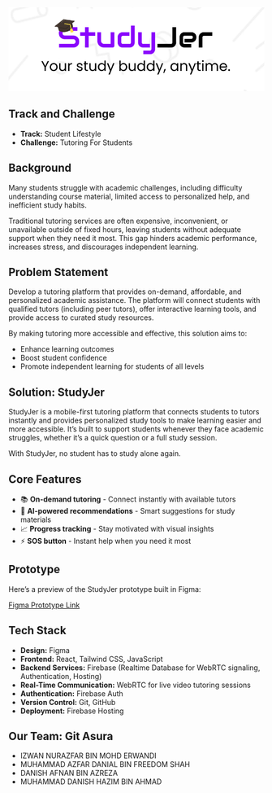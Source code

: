 ![alt text](https://github.com/0xPixelhunter/studyjer/blob/main/studyjer-logo.png?raw=true)

## Track and Challenge
- **Track:** Student Lifestyle  
- **Challenge:** Tutoring For Students  


## Background
Many students struggle with academic challenges, including difficulty understanding course material, limited access to personalized help, and inefficient study habits. 

Traditional tutoring services are often expensive, inconvenient, or unavailable outside of fixed hours, leaving students without adequate support when they need it most. This gap hinders academic performance, increases stress, and discourages independent learning.


## Problem Statement
Develop a tutoring platform that provides on-demand, affordable, and personalized academic assistance. The platform will connect students with qualified tutors (including peer tutors), offer interactive learning tools, and provide access to curated study resources. 

By making tutoring more accessible and effective, this solution aims to:
- Enhance learning outcomes  
- Boost student confidence  
- Promote independent learning for students of all levels


## Solution: StudyJer
StudyJer is a mobile-first tutoring platform that connects students to tutors instantly and provides personalized study tools to make learning easier and more accessible. It’s built to support students whenever they face academic struggles, whether it’s a quick question or a full study session.

With StudyJer, no student has to study alone again.

## Core Features
- 📚 **On-demand tutoring** - Connect instantly with available tutors
- 🤖 **AI-powered recommendations** - Smart suggestions for study materials
- 📈 **Progress tracking** - Stay motivated with visual insights
- ⚡ **SOS button** - Instant help when you need it most

## Prototype
Here’s a preview of the StudyJer prototype built in Figma:

[Figma Prototype Link](https://www.figma.com/proto/rpxVn5yWYt12OFkksYwKhS/CODENECTION---StudyJer?node-id=0-1&t=8rgtv34ay8aFDPbY-1)

## Tech Stack
- **Design:** Figma  
- **Frontend:** React, Tailwind CSS, JavaScript  
- **Backend Services:** Firebase (Realtime Database for WebRTC signaling, Authentication, Hosting)  
- **Real-Time Communication:** WebRTC for live video tutoring sessions  
- **Authentication:** Firebase Auth  
- **Version Control:** Git, GitHub  
- **Deployment:** Firebase Hosting

## Our Team: Git Asura
- IZWAN NURAZFAR BIN MOHD ERWANDI
- MUHAMMAD AZFAR DANIAL BIN FREEDOM SHAH
- DANISH AFNAN BIN AZREZA
- MUHAMMAD DANISH HAZIM BIN AHMAD 
